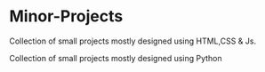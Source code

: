 # Minor-Projects
Collection of small projects mostly designed using HTML,CSS & Js.

Collection of small projects mostly designed using Python
